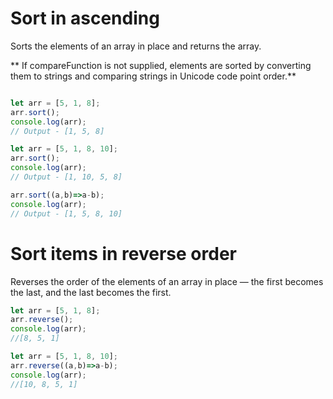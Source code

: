 # Sort in ascending 

Sorts the elements of an array in place and returns the array.

** If compareFunction is not supplied, elements are sorted by converting them to strings and comparing strings in Unicode code point order.**
```js

let arr = [5, 1, 8];
arr.sort();
console.log(arr);
// Output - [1, 5, 8]

let arr = [5, 1, 8, 10];
arr.sort();
console.log(arr);
// Output - [1, 10, 5, 8]

arr.sort((a,b)=>a-b);
console.log(arr);
// Output - [1, 5, 8, 10]

```

# Sort items in reverse order

Reverses the order of the elements of an array in place — the first becomes the last, and the last becomes the first.

```js
let arr = [5, 1, 8];
arr.reverse();
console.log(arr);
//[8, 5, 1]

let arr = [5, 1, 8, 10];
arr.reverse((a,b)=>a-b);
console.log(arr);
//[10, 8, 5, 1]
```